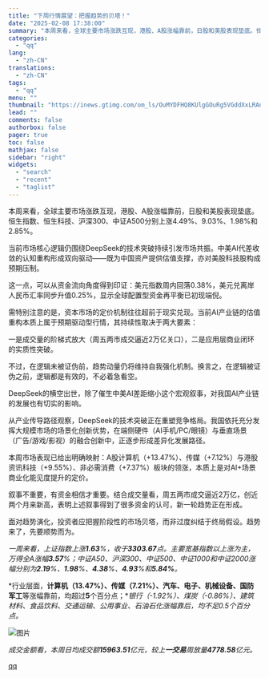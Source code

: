 ```yaml
---
title: "下周行情展望：把握趋势的贝塔！"
date: "2025-02-08 17:38:00"
summary: "本周来看，全球主要市场涨跌互现，港股、A股涨幅靠前，日股和美股表现垫底。恒生指数、恒生科技、沪深30..."
categories:
  - "qq"
lang:
  - "zh-CN"
translations:
  - "zh-CN"
tags:
  - "qq"
menu: ""
thumbnail: "https://inews.gtimg.com/om_ls/OuMYDFHQ8KUlgGOuRg5VGddXxLRAnUD1pD4wGFg-eIC9QAA_640360/0"
lead: ""
comments: false
authorbox: false
pager: true
toc: false
mathjax: false
sidebar: "right"
widgets:
  - "search"
  - "recent"
  - "taglist"
---
```


本周来看，全球主要市场涨跌互现，港股、A股涨幅靠前，日股和美股表现垫底。恒生指数、恒生科技、沪深300、中证A500分别上涨4.49%、9.03%、1.98%和2.85%。

当前市场核心逻辑仍围绕DeepSeek的技术突破持续引发市场共振。中美AI代差收敛的认知重构形成双向驱动——既为中国资产提供估值支撑，亦对美股科技股构成预期压制。

这一点，可以从资金流向角度得到印证：美元指数周内回落0.38%，美元兑离岸人民币汇率同步升值0.25%，显示全球配置型资金再平衡已初现端倪。

需特别注意的是，资本市场的定价机制往往超前于现实兑现。当前AI产业链的估值重构本质上属于预期驱动型行情，其持续性取决于两大要素：

一是成交量的阶梯式放大（周五两市成交逼近2万亿关口），二是应用层商业闭环的实质性突破。

不过，在逻辑未被证伪前，趋势动量仍将维持自我强化机制。换言之，在逻辑被证伪之前，逻辑都是有效的，不必着急看空。

DeepSeek的横空出世，除了催生中美AI差距缩小这个宏观叙事，对我国AI产业链的发展也有切实的影响。

从产业传导路径观察，DeepSeek的技术突破正在重塑竞争格局。我国依托充分发挥大规模市场的场景化创新优势，在端侧硬件（AI手机/PC/眼镜）与垂直场景（广告/游戏/影视）的融合创新中，正逐步形成差异化发展路径。

本周市场表现已给出明确映射：A股计算机（+13.47%）、传媒（+7.12%）与港股资讯科技（+9.55%）、非必需消费（+7.37%）板块的领涨，本质上是对AI+场景商业化能见度提升的定价。

叙事不重要，有资金相信才重要。结合成交量看，周五两市成交逼近2万亿，创近两个月来新高，表明上述叙事得到了很多资金的认可，新一轮趋势正在形成。

面对趋势演化，投资者应把握阶段性的市场贝塔，而非过度纠结于终局假设。趋势来了，先要顺势而为。

*一周来看，上证指数上涨**1.63**%，收于**3303.67**点。主要宽基指数以上涨为主，万得全A涨幅**3.57**%；中证A50、沪深300、中证500、中证1000和中证2000涨幅分别为**2.19**%、**1.98**%、**4.38**%、**4.93**%和**5.84%**。*

*行业层面，**计算机（13.47%）、传媒（7.21%）、汽车、电子、机械设备、国防军工**等涨幅靠前，均超过**5**个百分点；**银行（-1.92%）、煤炭（-0.86%）、建筑材料、食品饮料、交通运输、公用事业、石油石化涨幅靠后，均不足0.5个百分点。*

![图片](https://inews.gtimg.com/om_bt/OReL46QiaFtOHHPvD1wuaEcZbvjI3QRdwmyjFswJ3uj5AAA/641)

*成交金额看，本周日均成交额**15963.51**亿元，较上**一交易**周放量**4778.58**亿元。*

[qq](https://new.qq.com/rain/a/20250208A06LMQ00)
